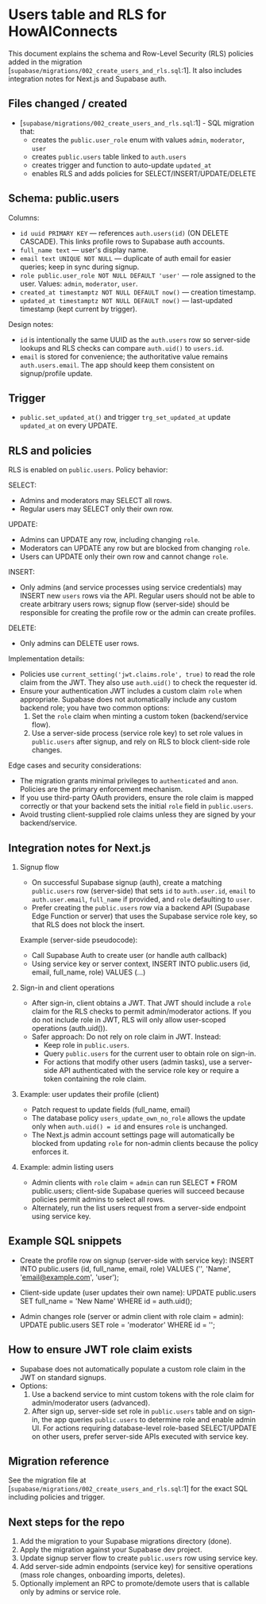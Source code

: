# Users table and RLS for HowAIConnects

This document explains the schema and Row-Level Security (RLS) policies added in the migration [`supabase/migrations/002_create_users_and_rls.sql`:1]. It also includes integration notes for Next.js and Supabase auth.

## Files changed / created
- [`supabase/migrations/002_create_users_and_rls.sql`:1] - SQL migration that:
  - creates the `public.user_role` enum with values `admin`, `moderator`, `user`
  - creates `public.users` table linked to `auth.users`
  - creates trigger and function to auto-update `updated_at`
  - enables RLS and adds policies for SELECT/INSERT/UPDATE/DELETE

## Schema: public.users
Columns:
- `id uuid PRIMARY KEY` — references `auth.users(id)` (ON DELETE CASCADE). This links profile rows to Supabase auth accounts.
- `full_name text` — user's display name.
- `email text UNIQUE NOT NULL` — duplicate of auth email for easier queries; keep in sync during signup.
- `role public.user_role NOT NULL DEFAULT 'user'` — role assigned to the user. Values: `admin`, `moderator`, `user`.
- `created_at timestamptz NOT NULL DEFAULT now()` — creation timestamp.
- `updated_at timestamptz NOT NULL DEFAULT now()` — last-updated timestamp (kept current by trigger).

Design notes:
- `id` is intentionally the same UUID as the `auth.users` row so server-side lookups and RLS checks can compare `auth.uid()` to `users.id`.
- `email` is stored for convenience; the authoritative value remains `auth.users.email`. The app should keep them consistent on signup/profile update.

## Trigger
- `public.set_updated_at()` and trigger `trg_set_updated_at` update `updated_at` on every UPDATE.

## RLS and policies
RLS is enabled on `public.users`. Policy behavior:

SELECT:
- Admins and moderators may SELECT all rows.
- Regular users may SELECT only their own row.

UPDATE:
- Admins can UPDATE any row, including changing `role`.
- Moderators can UPDATE any row but are blocked from changing `role`.
- Users can UPDATE only their own row and cannot change `role`.

INSERT:
- Only admins (and service processes using service credentials) may INSERT new `users` rows via the API. Regular users should not be able to create arbitrary users rows; signup flow (server-side) should be responsible for creating the profile row or the admin can create profiles.

DELETE:
- Only admins can DELETE user rows.

Implementation details:
- Policies use `current_setting('jwt.claims.role', true)` to read the role claim from the JWT. They also use `auth.uid()` to check the requester id.
- Ensure your authentication JWT includes a custom claim `role` when appropriate. Supabase does not automatically include any custom backend role; you have two common options:
  1. Set the `role` claim when minting a custom token (backend/service flow).
  2. Use a server-side process (service role key) to set role values in `public.users` after signup, and rely on RLS to block client-side role changes.

Edge cases and security considerations:
- The migration grants minimal privileges to `authenticated` and `anon`. Policies are the primary enforcement mechanism.
- If you use third-party OAuth providers, ensure the role claim is mapped correctly or that your backend sets the initial `role` field in `public.users`.
- Avoid trusting client-supplied role claims unless they are signed by your backend/service.

## Integration notes for Next.js
1. Signup flow
   - On successful Supabase signup (auth), create a matching `public.users` row (server-side) that sets `id` to `auth.user.id`, `email` to `auth.user.email`, `full_name` if provided, and `role` defaulting to `user`.
   - Prefer creating the `public.users` row via a backend API (Supabase Edge Function or server) that uses the Supabase service role key, so that RLS does not block the insert.

   Example (server-side pseudocode):
   - Call Supabase Auth to create user (or handle auth callback)
   - Using service key or server context, INSERT INTO public.users (id, email, full_name, role) VALUES (...)

2. Sign-in and client operations
   - After sign-in, client obtains a JWT. That JWT should include a `role` claim for the RLS checks to permit admin/moderator actions. If you do not include role in JWT, RLS will only allow user-scoped operations (auth.uid()).
   - Safer approach: Do not rely on role claim in JWT. Instead:
     - Keep role in `public.users`.
     - Query `public.users` for the current user to obtain role on sign-in.
     - For actions that modify other users (admin tasks), use a server-side API authenticated with the service role key or require a token containing the role claim.

3. Example: user updates their profile (client)
   - Patch request to update fields (full_name, email)
   - The database policy `users_update_own_no_role` allows the update only when `auth.uid() = id` and ensures `role` is unchanged.
   - The Next.js admin account settings page will automatically be blocked from updating `role` for non-admin clients because the policy enforces it.

4. Example: admin listing users
   - Admin clients with `role` claim = `admin` can run SELECT * FROM public.users; client-side Supabase queries will succeed because policies permit admins to select all rows.
   - Alternately, run the list users request from a server-side endpoint using service key.

## Example SQL snippets
- Create the profile row on signup (server-side with service key):
  INSERT INTO public.users (id, full_name, email, role) VALUES ('<auth-uuid>', 'Name', 'email@example.com', 'user');

- Client-side update (user updates their own name):
  UPDATE public.users SET full_name = 'New Name' WHERE id = auth.uid();

- Admin changes role (server or admin client with role claim = admin):
  UPDATE public.users SET role = 'moderator' WHERE id = '<uuid>';

## How to ensure JWT role claim exists
- Supabase does not automatically populate a custom role claim in the JWT on standard signups.
- Options:
  1. Use a backend service to mint custom tokens with the role claim for admin/moderator users (advanced).
  2. After sign up, server-side set role in `public.users` table and on sign-in, the app queries `public.users` to determine role and enable admin UI. For actions requiring database-level role-based SELECT/UPDATE on other users, prefer server-side APIs executed with service key.

## Migration reference
See the migration file at [`supabase/migrations/002_create_users_and_rls.sql`:1] for the exact SQL including policies and trigger.

## Next steps for the repo
1. Add the migration to your Supabase migrations directory (done).
2. Apply the migration against your Supabase dev project.
3. Update signup server flow to create `public.users` row using service key.
4. Add server-side admin endpoints (service key) for sensitive operations (mass role changes, onboarding imports, deletes).
5. Optionally implement an RPC to promote/demote users that is callable only by admins or service role.
